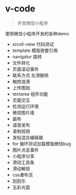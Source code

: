 # v-code
> 开发微信小程序


使用微信小程序开发的各种demo
- srcoll-view 代码测试
- template 模版嵌套引用
- navigator 跳转
- 文件转化
- 页面滚动事件
- 联系方式 左滑删除
- 触控涟漪
- 上传图拍
- textarea 组件功能
- 页面交互
- 检测运行环境
- 微信图片墙
- 画布
- 语音发布
- 录制视频
- 发帖混合编辑器
- for 循环测试加载模版微信bug
- 图片点击事件
- 小程序分享
- 滑动工具条
- 滑动解锁
- css瀑布流
- 刮刮乐
- 五彩光盘
